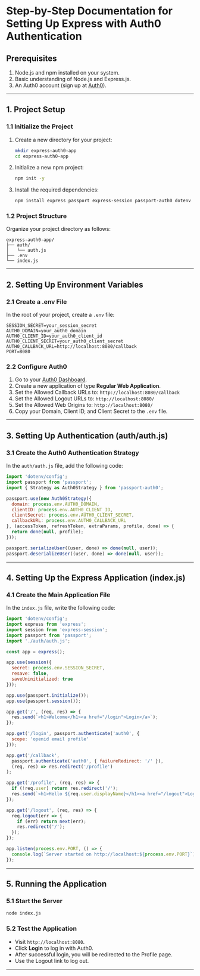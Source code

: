 # Step-by-Step Documentation for Setting Up Express with Auth0 Authentication

## Prerequisites

1. Node.js and npm installed on your system.
2. Basic understanding of Node.js and Express.js.
3. An Auth0 account (sign up at [Auth0](https://auth0.com/)).

---

## 1. Project Setup

### 1.1 Initialize the Project

1. Create a new directory for your project:

   ```bash
   mkdir express-auth0-app
   cd express-auth0-app
   ```

2. Initialize a new npm project:

   ```bash
   npm init -y
   ```

3. Install the required dependencies:

   ```bash
   npm install express passport express-session passport-auth0 dotenv
   ```

### 1.2 Project Structure

Organize your project directory as follows:

```
express-auth0-app/
├── auth/
│   └── auth.js
├── .env
└── index.js
```

---

## 2. Setting Up Environment Variables

### 2.1 Create a .env File

In the root of your project, create a `.env` file:

```
SESSION_SECRET=your_session_secret
AUTH0_DOMAIN=your_auth0_domain
AUTH0_CLIENT_ID=your_auth0_client_id
AUTH0_CLIENT_SECRET=your_auth0_client_secret
AUTH0_CALLBACK_URL=http://localhost:8080/callback
PORT=8080
```

### 2.2 Configure Auth0

1. Go to your [Auth0 Dashboard](https://manage.auth0.com/).
2. Create a new application of type **Regular Web Application**.
3. Set the Allowed Callback URLs to: `http://localhost:8080/callback`
4. Set the Allowed Logout URLs to: `http://localhost:8080/`
5. Set the Allowed Web Origins to: `http://localhost:8080/`
6. Copy your Domain, Client ID, and Client Secret to the `.env` file.

---

## 3. Setting Up Authentication (auth/auth.js)

### 3.1 Create the Auth0 Authentication Strategy

In the `auth/auth.js` file, add the following code:

```javascript
import 'dotenv/config';
import passport from 'passport';
import { Strategy as Auth0Strategy } from 'passport-auth0';

passport.use(new Auth0Strategy({
  domain: process.env.AUTH0_DOMAIN,
  clientID: process.env.AUTH0_CLIENT_ID,
  clientSecret: process.env.AUTH0_CLIENT_SECRET,
  callbackURL: process.env.AUTH0_CALLBACK_URL
}, (accessToken, refreshToken, extraParams, profile, done) => {
  return done(null, profile);
}));

passport.serializeUser((user, done) => done(null, user));
passport.deserializeUser((user, done) => done(null, user));
```

---

## 4. Setting Up the Express Application (index.js)

### 4.1 Create the Main Application File

In the `index.js` file, write the following code:

```javascript
import 'dotenv/config';
import express from 'express';
import session from 'express-session';
import passport from 'passport';
import './auth/auth.js';

const app = express();

app.use(session({
  secret: process.env.SESSION_SECRET,
  resave: false,
  saveUninitialized: true
}));

app.use(passport.initialize());
app.use(passport.session());

app.get('/', (req, res) => {
  res.send(`<h1>Welcome</h1><a href="/login">Login</a>`);
});

app.get('/login', passport.authenticate('auth0', {
  scope: 'openid email profile'
}));

app.get('/callback',
  passport.authenticate('auth0', { failureRedirect: '/' }),
  (req, res) => res.redirect('/profile')
);

app.get('/profile', (req, res) => {
  if (!req.user) return res.redirect('/');
  res.send(`<h1>Hello ${req.user.displayName}</h1><a href="/logout">Logout</a>`);
});

app.get('/logout', (req, res) => {
  req.logout(err => {
    if (err) return next(err);
    res.redirect('/');
  });
});

app.listen(process.env.PORT, () => {
  console.log(`Server started on http://localhost:${process.env.PORT}`);
});
```

---

## 5. Running the Application

### 5.1 Start the Server

```bash
node index.js
```

### 5.2 Test the Application

* Visit `http://localhost:8080`.
* Click **Login** to log in with Auth0.
* After successful login, you will be redirected to the Profile page.
* Use the Logout link to log out.

---
